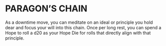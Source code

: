 # PARAGON’S CHAIN

As a downtime move, you can meditate on an ideal or principle you hold dear and focus your will into this chain. Once per long rest, you can spend a Hope to roll a d20 as your Hope Die for rolls that directly align with that principle.
